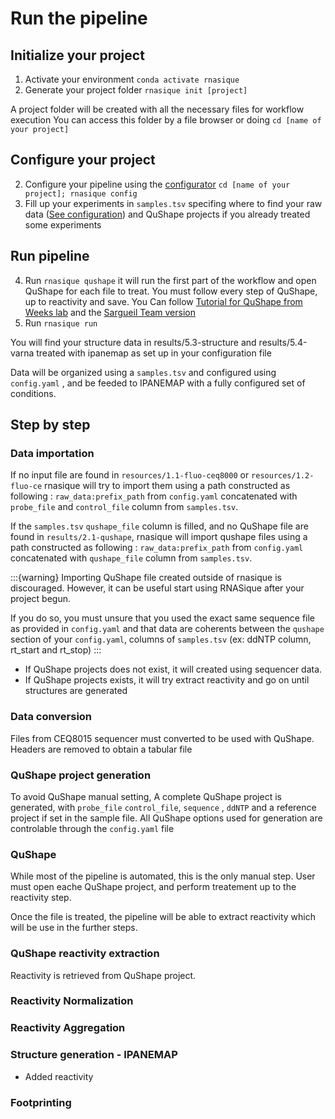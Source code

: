 # Run the pipeline


## Initialize your project

1. Activate your environment `conda activate rnasique`
2. Generate your project folder `rnasique init [project]`

A project folder will be created with all the necessary files for workflow execution
You can access this folder by a file browser or doing `cd [name of your project]`


## Configure your project

2. Configure your pipeline using the [configurator](configuration)  `cd [name of your project]; rnasique config` 
3. Fill up your experiments in `samples.tsv` specifing where to find your raw data ([See configuration](configuration))
   and QuShape projects if you already treated some experiments

## Run pipeline

4. Run `rnasique qushape` it will run the first part of the workflow and open QuShape
   for each file to treat. You must follow every step of QuShape, up to reactivity
   and save. You Can follow [Tutorial for QuShape from Weeks
   lab](QuShape_Tutorial.pdf) and the [Sargueil Team version]()
6. Run `rnasique run`

You will find your structure data in results/5.3-structure and results/5.4-varna treated
with ipanemap as set up in your configuration file

Data will be organized using a `samples.tsv` and configured using `config.yaml` , and be feeded to IPANEMAP with a fully configured set of conditions.

## Step by step

### Data importation
If no input file are found in  `resources/1.1-fluo-ceq8000` or `resources/1.2-fluo-ce` rnasique will try to import them using a path constructed as following : `raw_data:prefix_path` from `config.yaml` concatenated with `probe_file` and `control_file` column from `samples.tsv`.

If the `samples.tsv` `qushape_file` column is filled, and no QuShape file are found in `results/2.1-qushape`, rnasique will import qushape files using a path constructed as following : `raw_data:prefix_path` from `config.yaml` concatenated with `qushape_file` column from `samples.tsv`.

:::{warning}
Importing QuShape file created outside of rnasique is discouraged. However, it can be useful start using RNASique
after your project begun.

If you do so, you must unsure that you used the exact same sequence file as provided in `config.yaml` and that data are coherents between the `qushape` section of your `config.yaml`, columns of `samples.tsv` (ex: ddNTP column, rt_start and rt_stop)
:::


-   If QuShape projects does not exist, it will created using sequencer data.
-   If QuShape projects exists, it will try extract reactivity and go on until structures are generated

### Data conversion

Files from CEQ8015 sequencer must converted to be used with QuShape. Headers are removed to obtain a tabular file

### QuShape project generation

To avoid QuShape manual setting, A complete QuShape project is generated, with `probe_file` `control_file`, `sequence` , `ddNTP` and a reference project if set in the sample file.
All QuShape options used for generation are controlable through the `config.yaml` file

### QuShape

While most of the pipeline is automated, this is the only manual step.
User must open eache QuShape project, and perform treatement up to the reactivity step.

Once the file is treated, the pipeline will be able to extract reactivity which will be use in the further steps.

### QuShape reactivity extraction

Reactivity is retrieved from QuShape project.

### Reactivity Normalization

### Reactivity Aggregation

### Structure generation - IPANEMAP

- Added reactivity


### Footprinting



